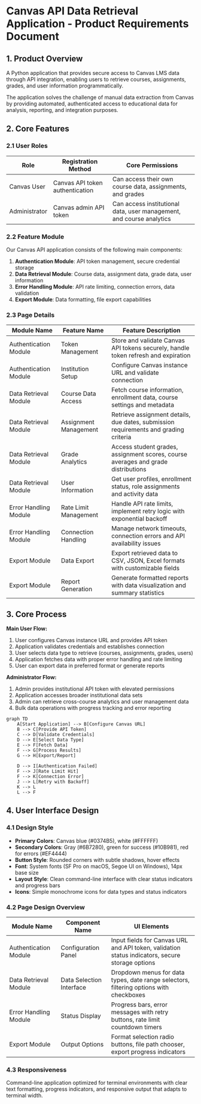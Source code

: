 # Canvas API Data Retrieval Application - Product Requirements Document

## 1. Product Overview
A Python application that provides secure access to Canvas LMS data through API integration, enabling users to retrieve courses, assignments, grades, and user information programmatically.

The application solves the challenge of manual data extraction from Canvas by providing automated, authenticated access to educational data for analysis, reporting, and integration purposes.

## 2. Core Features

### 2.1 User Roles
| Role | Registration Method | Core Permissions |
|------|---------------------|------------------|
| Canvas User | Canvas API token authentication | Can access their own course data, assignments, and grades |
| Administrator | Canvas admin API token | Can access institutional data, user management, and course analytics |

### 2.2 Feature Module
Our Canvas API application consists of the following main components:
1. **Authentication Module**: API token management, secure credential storage
2. **Data Retrieval Module**: Course data, assignment data, grade data, user information
3. **Error Handling Module**: API rate limiting, connection errors, data validation
4. **Export Module**: Data formatting, file export capabilities

### 2.3 Page Details
| Module Name | Feature Name | Feature Description |
|-------------|--------------|--------------------|
| Authentication Module | Token Management | Store and validate Canvas API tokens securely, handle token refresh and expiration |
| Authentication Module | Institution Setup | Configure Canvas instance URL and validate connection |
| Data Retrieval Module | Course Data Access | Fetch course information, enrollment data, course settings and metadata |
| Data Retrieval Module | Assignment Management | Retrieve assignment details, due dates, submission requirements and grading criteria |
| Data Retrieval Module | Grade Analytics | Access student grades, assignment scores, course averages and grade distributions |
| Data Retrieval Module | User Information | Get user profiles, enrollment status, role assignments and activity data |
| Error Handling Module | Rate Limit Management | Handle API rate limits, implement retry logic with exponential backoff |
| Error Handling Module | Connection Handling | Manage network timeouts, connection errors and API availability issues |
| Export Module | Data Export | Export retrieved data to CSV, JSON, Excel formats with customizable fields |
| Export Module | Report Generation | Generate formatted reports with data visualization and summary statistics |

## 3. Core Process
**Main User Flow:**
1. User configures Canvas instance URL and provides API token
2. Application validates credentials and establishes connection
3. User selects data type to retrieve (courses, assignments, grades, users)
4. Application fetches data with proper error handling and rate limiting
5. User can export data in preferred format or generate reports

**Administrator Flow:**
1. Admin provides institutional API token with elevated permissions
2. Application accesses broader institutional data sets
3. Admin can retrieve cross-course analytics and user management data
4. Bulk data operations with progress tracking and error reporting

```mermaid
graph TD
    A[Start Application] --> B[Configure Canvas URL]
    B --> C[Provide API Token]
    C --> D[Validate Credentials]
    D --> E[Select Data Type]
    E --> F[Fetch Data]
    F --> G[Process Results]
    G --> H[Export/Report]
    
    D --> I[Authentication Failed]
    F --> J[Rate Limit Hit]
    F --> K[Connection Error]
    J --> L[Retry with Backoff]
    K --> L
    L --> F
```

## 4. User Interface Design
### 4.1 Design Style
- **Primary Colors**: Canvas blue (#0374B5), white (#FFFFFF)
- **Secondary Colors**: Gray (#6B7280), green for success (#10B981), red for errors (#EF4444)
- **Button Style**: Rounded corners with subtle shadows, hover effects
- **Font**: System fonts (SF Pro on macOS, Segoe UI on Windows), 14px base size
- **Layout Style**: Clean command-line interface with clear status indicators and progress bars
- **Icons**: Simple monochrome icons for data types and status indicators

### 4.2 Page Design Overview
| Module Name | Component Name | UI Elements |
|-------------|----------------|-------------|
| Authentication Module | Configuration Panel | Input fields for Canvas URL and API token, validation status indicators, secure storage options |
| Data Retrieval Module | Data Selection Interface | Dropdown menus for data types, date range selectors, filtering options with checkboxes |
| Error Handling Module | Status Display | Progress bars, error messages with retry buttons, rate limit countdown timers |
| Export Module | Output Options | Format selection radio buttons, file path chooser, export progress indicators |

### 4.3 Responsiveness
Command-line application optimized for terminal environments with clear text formatting, progress indicators, and responsive output that adapts to terminal width.